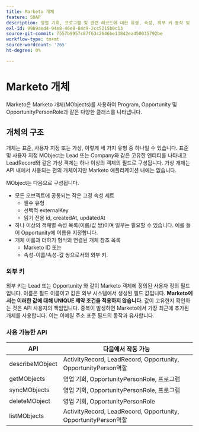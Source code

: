 ```yaml
---
title: Marketo 개체
feature: SOAP
description: 영업 기회, 프로그램 및 관련 레코드에 대한 유형, 속성, 외부 키 동작 및 지원되는 SOAP API를 포함한 Marketo MObject에 대한 개요입니다.
exl-id: 99b9aed4-94e8-46e8-84d9-2cc5215b0c13
source-git-commit: 7557b9957c87f63c2646be13842ea450035792be
workflow-type: tm+mt
source-wordcount: '265'
ht-degree: 0%

---
```


# Marketo 개체

Marketo은 Marketo 개체(MObjects)를 사용하여 Program, Opportunity 및 OpportunityPersonRole과 같은 다양한 클래스를 나타냅니다.

## 개체의 구조

개체는 표준, 사용자 지정 또는 가상, 이렇게 세 가지 유형 중 하나일 수 있습니다. 표준 및 사용자 지정 MObject는 Lead 또는 Company와 같은 고유한 엔티티를 나타내고 LeadRecord와 같은 가상 객체는 하나 이상의 객체의 필드로 구성됩니다. 가상 개체는 API 내에서 사용되는 편의 개체이지만 Marketo 애플리케이션 내에는 없습니다.

MObject는 다음으로 구성됩니다.

- 모든 오브젝트에 공통되는 작은 고정 속성 세트
   - 필수 유형
   - 선택적 externalKey
   - 읽기 전용 id, createdAt, updatedAt
- 하나 이상의 객체별 속성 목록(이름/값 쌍)이며 일부는 필요할 수 있습니다. 예를 들어 Opportunity에 이름을 지정합니다.
- 개체 이름과 더하기 형식의 연결된 개체 참조 목록
   - Marketo ID 또는
   - 속성-이름/속성-값 쌍으로서의 외부 키.

### 외부 키

외부 키는 Lead 또는 Opportunity 와 같이 Marketo 객체에 정의된 사용자 정의 필드입니다. 이름은 필드 이름이고 값은 외부 시스템에서 생성된 필드 값입니다. **Marketo에서는 이러한 값에 대해 UNIQUE 제약 조건을 적용하지 않습니다.** 값이 고유한지 확인하는 것은 API 사용자의 책임입니다. 중복이 발생하면 Marketo에서 가장 최근에 추가된 개체를 사용합니다. 이는 이메일 주소 표준 필드의 동작과 유사합니다.

### 사용 가능한 API

| API | 다음에서 작동 가능 |
|---|---|
| describeMObject | ActivityRecord, LeadRecord, Opportunity, OpportunityPerson역할 |
| getMObjects | 영업 기회, OpportunityPersonRole, 프로그램 |
| syncMObjects | 영업 기회, OpportunityPersonRole, 프로그램 |
| deleteMObject | 영업 기회, OpportunityPersonRole |
| listMObjects | ActivityRecord, LeadRecord, Opportunity, OpportunityPerson역할 |
